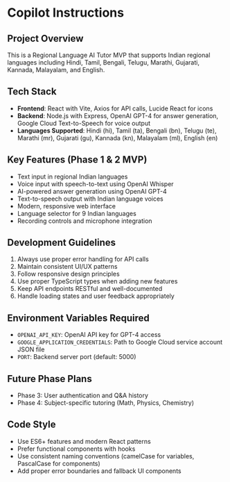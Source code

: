 # Copilot Instructions

<!-- Use this file to provide workspace-specific custom instructions to Copilot. For more details, visit https://code.visualstudio.com/docs/copilot/copilot-customization#_use-a-githubcopilotinstructionsmd-file -->

## Project Overview
This is a Regional Language AI Tutor MVP that supports Indian regional languages including Hindi, Tamil, Bengali, Telugu, Marathi, Gujarati, Kannada, Malayalam, and English.

## Tech Stack
- **Frontend**: React with Vite, Axios for API calls, Lucide React for icons
- **Backend**: Node.js with Express, OpenAI GPT-4 for answer generation, Google Cloud Text-to-Speech for voice output
- **Languages Supported**: Hindi (hi), Tamil (ta), Bengali (bn), Telugu (te), Marathi (mr), Gujarati (gu), Kannada (kn), Malayalam (ml), English (en)

## Key Features (Phase 1 & 2 MVP)
- Text input in regional Indian languages
- Voice input with speech-to-text using OpenAI Whisper
- AI-powered answer generation using OpenAI GPT-4
- Text-to-speech output with Indian language voices
- Modern, responsive web interface
- Language selector for 9 Indian languages
- Recording controls and microphone integration

## Development Guidelines
1. Always use proper error handling for API calls
2. Maintain consistent UI/UX patterns
3. Follow responsive design principles
4. Use proper TypeScript types when adding new features
5. Keep API endpoints RESTful and well-documented
6. Handle loading states and user feedback appropriately

## Environment Variables Required
- `OPENAI_API_KEY`: OpenAI API key for GPT-4 access
- `GOOGLE_APPLICATION_CREDENTIALS`: Path to Google Cloud service account JSON file
- `PORT`: Backend server port (default: 5000)

## Future Phase Plans
- Phase 3: User authentication and Q&A history
- Phase 4: Subject-specific tutoring (Math, Physics, Chemistry)

## Code Style
- Use ES6+ features and modern React patterns
- Prefer functional components with hooks
- Use consistent naming conventions (camelCase for variables, PascalCase for components)
- Add proper error boundaries and fallback UI components
